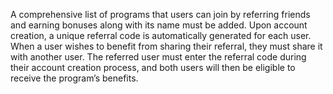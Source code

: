 A comprehensive list of programs that users can join by referring friends and earning bonuses along with its name must be added.
Upon account creation, a unique referral code is automatically generated for each user. When a user wishes to benefit from sharing their referral, they must share it with another user.
The referred user must enter the referral code during their account creation process, and both users will then be eligible to receive the program’s benefits.
